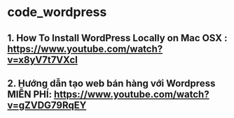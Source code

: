 # code_wordpress

## 1. How To Install WordPress Locally on Mac OSX : https://www.youtube.com/watch?v=x8yV7t7VXcI

## 2. Hướng dẫn tạo web bán hàng với Wordpress MIỄN PHÍ: https://www.youtube.com/watch?v=gZVDG79RqEY
